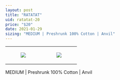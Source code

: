 ```yaml
---
layout: post
title: "RATATAT"
uid: ratatat-20
price: "$20"
date: 2021-01-29
sizing: "MEDIUM | Preshrunk 100% Cotton | Anvil"
---
```




<table style="width:100%;"><tr><td style="vertical-align:top;">
      <figure class="tmblr-full" data-orig-height="2048" data-orig-width="1365" data-orig-src="https://concertshirts.netlify.app/shirts/0568/0568-01.jpg"><img src="https://64.media.tumblr.com/ea32715119a00735d28239dc80028940/4c47e2ca3a79c11e-79/s540x810/7f31895cba29b0e59646aa6e11ba0a039284e512.jpg" data-orig-height="2048" data-orig-width="1365" data-orig-src="https://concertshirts.netlify.app/shirts/0568/0568-01.jpg"/></figure></td>
    <td style="vertical-align:top;">
      <figure class="tmblr-full" data-orig-height="2048" data-orig-width="1365" data-orig-src="https://concertshirts.netlify.app/shirts/0568/0568-02.jpg"><img src="https://64.media.tumblr.com/3cb98e35ca924db7d65470d9d3a51da9/4c47e2ca3a79c11e-22/s540x810/cd99fad4af911ed552c3ee91c582791440088561.jpg" data-orig-height="2048" data-orig-width="1365" data-orig-src="https://concertshirts.netlify.app/shirts/0568/0568-02.jpg"/></figure></td>
  </tr></table><p>
  MEDIUM | Preshrunk 100% Cotton | Anvil
</p>
